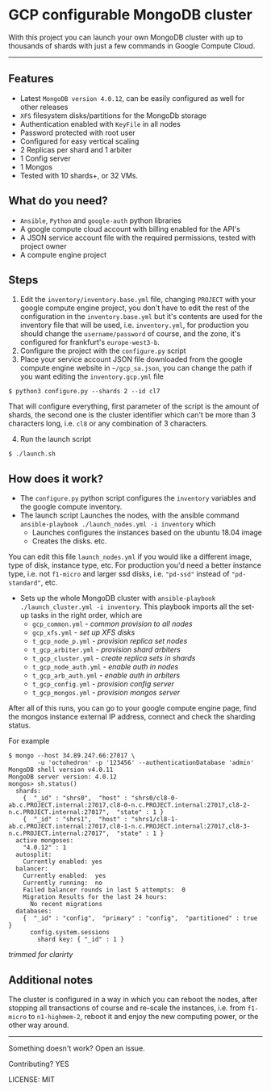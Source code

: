# GCP configurable MongoDB cluster

With this project you can launch your own MongoDB cluster with up to thousands of shards with just a few commands in Google Compute Cloud.

---

## Features

+ Latest `MongoDB version 4.0.12`, can be easily configured as well for other releases
+ `XFS` filesystem disks/partitions for the MongoDb storage
+ Authentication enabled with `KeyFile` in all nodes 
+ Password protected with root user
+ Configured for easy vertical scaling
+ 2 Replicas per shard and 1 arbiter
+ 1 Config server
+ 1 Mongos
+ Tested with 10 shards+, or 32 VMs.

## What do you need?

+ `Ansible`, `Python` and `google-auth` python libraries
+ A google compute cloud account with billing enabled for the API's
+ A JSON service account file with the required permissions, tested with project owner
+ A compute engine project

## Steps

1) Edit the `inventory/inventory.base.yml` file, changing `PROJECT` with your google compute engine project, you don't have to edit the rest of the configuration in the `inventory.base.yml` but it's contents are used for the inventory file that will be used, i.e. `inventory.yml`, for production you should change the `username/password` of course, and the zone, it's configured for frankfurt's `europe-west3-b`.
2) Configure the project with the `configure.py` script
3) Place your service account JSON file downloaded from the google compute engine website in `~/gcp_sa.json`, you can change the path if you want editing the `inventory.gcp.yml` file

```
$ python3 configure.py --shards 2 --id cl7
```

That will configure everything, first parameter of the script is the amount of shards, the second one is the cluster identifier which can't be more than 3 characters long, i.e. `cl8` or any combination of 3 characters.

4) Run the launch script

```
$ ./launch.sh
```

## How does it work?

+ The `configure.py` python script configures the `inventory` variables and the google compute inventory.
+ The launch script Launches the nodes, with the ansible command `ansible-playbook ./launch_nodes.yml -i inventory` which
  + Launches configures the instances based on the ubuntu 18.04 image
  + Creates the disks. etc.
  
You can edit this file `launch_nodes.yml` if you would like a different image, type of disk, instance type, etc.
For production you'd need a better instance type, i.e. not `f1-micro` and larger ssd disks, i.e. `"pd-ssd"` instead of `"pd-standard"`, etc.
+ Sets up the whole MongoDB cluster with `ansible-playbook ./launch_cluster.yml -i inventory`. This playbook imports all the set-up tasks in the right order, which are
  - `gcp_common.yml`  - *common provision to all nodes*
  - `gcp_xfs.yml`  - *set up XFS disks*
  - `t_gcp_node_p.yml`  - *provision replica set nodes*
  - `t_gcp_arbiter.yml`  - *provision shard arbiters*
  - `t_gcp_cluster.yml`  - *create replica sets in shards*
  - `t_gcp_node_auth.yml`  - *enable auth in nodes*
  - `t_gcp_arb_auth.yml`  - *enable auth in arbiters*
  - `t_gcp_config.yml`  - *provision config server*
  - `t_gcp_mongos.yml`  - *provision mongos server*

After all of this runs, you can go to your google compute engine page, find the mongos instance external IP address, connect and check the sharding status.

For example

```
$ mongo --host 34.89.247.66:27017 \
        -u 'octohedron' -p '123456' --authenticationDatabase 'admin'
MongoDB shell version v4.0.11
MongoDB server version: 4.0.12
mongos> sh.status()
  shards:
    {  "_id" : "shrs0",  "host" : "shrs0/cl8-0-ab.c.PROJECT.internal:27017,cl8-0-n.c.PROJECT.internal:27017,cl8-2-n.c.PROJECT.internal:27017",  "state" : 1 }
    {  "_id" : "shrs1",  "host" : "shrs1/cl8-1-ab.c.PROJECT.internal:27017,cl8-1-n.c.PROJECT.internal:27017,cl8-3-n.c.PROJECT.internal:27017",  "state" : 1 }
  active mongoses:
    "4.0.12" : 1
  autosplit:
    Currently enabled: yes
  balancer:
    Currently enabled:  yes
    Currently running:  no
    Failed balancer rounds in last 5 attempts:  0
    Migration Results for the last 24 hours:
      No recent migrations
  databases:
    {  "_id" : "config",  "primary" : "config",  "partitioned" : true }
      config.system.sessions
        shard key: { "_id" : 1 }
```
*trimmed for clarirty*

## Additional notes

The cluster is configured in a way in which you can reboot the nodes, after stopping all transactions of course and re-scale the instances, i.e. from `f1-micro` to `n1-highmem-2`, reboot it and enjoy the new computing power, or the other way around.

---

Something doesn't work? Open an issue.


Contributing? YES

LICENSE: MIT

